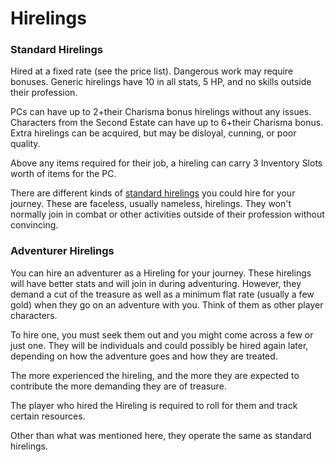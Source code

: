 # Hirelings 

### Standard Hirelings

Hired at a fixed rate (see the price list). Dangerous work may
require bonuses. Generic hirelings have 10 in all stats, 5 HP, and
no skills outside their profession.

PCs can have up to 2+their Charisma bonus hirelings without
any issues. Characters from the Second Estate can have up to
6+their Charisma bonus. Extra hirelings can be acquired, but
may be disloyal, cunning, or poor quality.

Above any items required for their job, a hireling can carry 3
Inventory Slots worth of items for the PC.

There are different kinds of [standard hirelings](/store.md#hirelings) 
you could hire for your journey. 
These are faceless, usually nameless, hirelings. They won't normally join in
combat or other activities outside of their profession without convincing. 

### Adventurer Hirelings

You can hire an adventurer as a Hireling for your journey. 
These hirelings will have better stats and will join in during adventuring.
However, they demand a cut of the treasure as well as a minimum flat rate 
(usually a few gold) when they go on an adventure with you.
Think of them as other player characters. 

To hire one, you must seek them out and you might come across a few or just
one. They will be individuals and could possibly be hired again later,
depending on how the adventure goes and how they are treated. 

The more experienced the hireling, 
and the more they are expected to contribute 
the more demanding they are of treasure. 

The player who hired the Hireling is required to roll for them and track
certain resources. 

Other than what was mentioned here, they operate the same as standard
hirelings.
